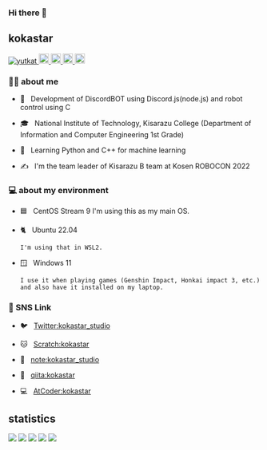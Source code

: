 ### Hi there 👋

## kokastar 

<p align="left">
  <a href="https://github.com/starkoka/starkoka/">
    <img src="https://komarev.com/ghpvc/?username=starkoka" alt="yutkat" />
  </a>
  <a href="https://github.com/starkoka">
    <img height="20" src="https://img.shields.io/github/followers/starkoka?label=follow&logo=github&style=flat" />
  </a>
    <a href="http://twitter.com/kokastar_studio">
    <img height="20" src="https://img.shields.io/twitter/follow/kokastar_studio?label=Twitter&logo=twitter&style=flat" />
  </a>
  <a href="http://qiita.com/kokastar">
    <img height="20" src="https://qiita-badge.apiapi.app/s/kokastar/posts.svg" />
  </a>
  <//qiita.com/kokastar">
    <img height="20" src="https://qiita-badge.apiapi.app/s/kokastar/contributions.svg" />
  </a>
</p>

 
<h3> 👨🏻 about me</h3>

  - 🤔 &nbsp; Development of DiscordBOT using Discord.js(node.js) and robot control using C

  - 🎓 &nbsp; National Institute of Technology, Kisarazu College (Department of Information and Computer Engineering 1st Grade)

  - 🌱 &nbsp; Learning Python and C++ for machine learning

  - ✍️ &nbsp; I'm the team leader of Kisarazu B team at Kosen ROBOCON 2022

<h3> 💻 about my environment</h3>
  
  - 🟦 &nbsp; CentOS Stream 9
        I'm using this as my main OS.

  - 🐈 &nbsp; Ubuntu 22.04
  
        I'm using that in WSL2.
  
  - 🪟 &nbsp; Windows 11
  
        I use it when playing games (Genshin Impact, Honkai impact 3, etc.) and also have it installed on my laptop.
        
        
 <h3>🔗 SNS Link</h3>
 
  - 🐦 &nbsp; <a href="https://twitter.com/kokastar_studio">Twitter:kokastar_studio</a>

  - 🐱 &nbsp; <a href="https://scratch.mit.edu/users/kokastar/">Scratch:kokastar</a>

  - 📒 &nbsp; <a href="https://note.com/kokastar">note:kokastar_studio</a>

  - 📝 &nbsp; <a href="https://qiita.com/kokastar">qiita:kokastar</a>
  
  - 💻 &nbsp; <a href="https://atcoder.jp/users/kokastar">AtCoder:kokastar</a>
  
  
 ## statistics
   
![](http://github-profile-summary-cards.vercel.app/api/cards/profile-details?username=starkoka&theme=github_dark)
![](http://github-profile-summary-cards.vercel.app/api/cards/repos-per-language?username=starkoka&theme=github_dark)
![](http://github-profile-summary-cards.vercel.app/api/cards/most-commit-language?username=starkoka&theme=github_dark)
![](http://github-profile-summary-cards.vercel.app/api/cards/stats?username=starkoka&theme=github_dark)
![](http://github-profile-summary-cards.vercel.app/api/cards/productive-time?username=starkoka&theme=github_dark&utcOffset=9)
  

